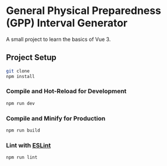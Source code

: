 # General Physical Preparedness (GPP) Interval Generator

A small project to learn the basics of Vue 3.

## Project Setup

```sh
git clone
npm install
```

### Compile and Hot-Reload for Development

```sh
npm run dev
```

### Compile and Minify for Production

```sh
npm run build
```

### Lint with [ESLint](https://eslint.org/)

```sh
npm run lint
```
